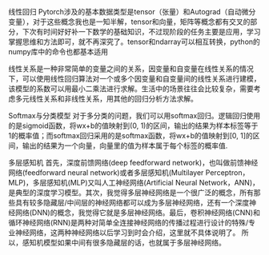 线性回归
Pytorch涉及的基本数据类型是tensor（张量）和Autograd（自动微分变量），对于这些概念我也是一知半解，tensor和向量，矩阵等概念都有交叉的部分，下次有时间好好补一下数学的基础知识，不过现阶段的任务主要是应用，学习掌握思维和方法即可，就不再深究了。tensor和ndarray可以相互转换，python的numpy库中的命令也都基本适用

线性关系是一种非常简单的变量之间的关系，因变量和自变量在线性关系的情况下，可以使用线性回归算法对一个或多个因变量和自变量间的线性关系进行建模，该模型的系数可以用最小二乘法进行求解。生活中的场景往往会比较复杂，需要考虑多元线性关系和非线性关系，用其他的回归分析方法求解。

Softmax与分类模型
对于多分类的问题，我们可以用softmax回归。逻辑回归使用的是sigmoid函数，将wx+b的值映射到(0, 1)的区间，输出的结果为样本标签等于1的概率值；而softmax回归采用的是softmax函数，将wx+b的值映射到[0, 1]的区间，输出的结果为一个向量，向量里的值为样本属于每个标签的概率值.

多层感知机
首先，深度前馈网络(deep feedforward network)，也叫做前馈神经网络(feedforward neural network)或者多层感知机(Multilayer Perceptron，MLP)，多层感知机(MLP)又叫人工神经网络(Artificial Neural Network，ANN)，是典型的深度学习模型。其次，我觉得多层神经网络是一个很广泛的概念，所有那些具有较多隐藏层/中间层的神经网络都可以成为多层神经网络，还有一个深度神经网络(DNN)的概念，我觉得它就是多层神经网络。最后，卷积神经网络(CNN)和循环神经网络(RNN)是两种对简单全连接神经网络的传播过程进行设计的特殊/专业神经网络，这两种神经网络以后学习到时会介绍，这里就不具体说明了。
所以，感知机模型如果中间有很多隐藏层的话，也就属于多层神经网络。
